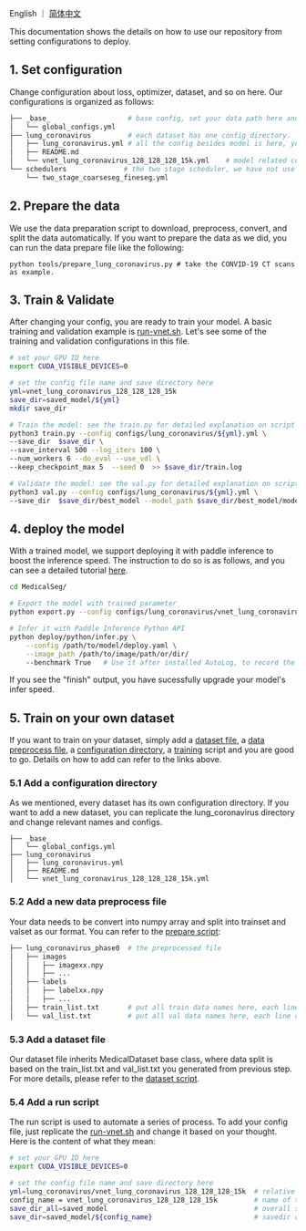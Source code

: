 English ｜ [简体中文](tutorial_cn.md)

This documentation shows the details on how to use our repository from setting configurations to deploy.

## 1. Set configuration
Change configuration about loss, optimizer, dataset, and so on here. Our configurations is organized as follows:
```bash
├── _base_                   # base config, set your data path here and make sure you have enough space under this path.
│   └── global_configs.yml
├── lung_coronavirus         # each dataset has one config directory.
│   ├── lung_coronavirus.yml # all the config besides model is here, you can change configs about loss, optimizer, dataset, and so on.
│   ├── README.md  
│   └── vnet_lung_coronavirus_128_128_128_15k.yml    # model related config is here
└── schedulers              # the two stage scheduler, we have not use this part yet
    └── two_stage_coarseseg_fineseg.yml
```


## 2. Prepare the data
We use the data preparation script to download, preprocess, convert, and split the data automatically. If you want to prepare the data as we did, you can run the data prepare file like the following:
```
python tools/prepare_lung_coronavirus.py # take the CONVID-19 CT scans as example.
```

## 3. Train & Validate

After changing your config, you are ready to train your model. A basic training and validation example is [run-vnet.sh](../run-vnet.sh). Let's see some of the training and validation configurations in this file.

```bash
# set your GPU ID here
export CUDA_VISIBLE_DEVICES=0

# set the config file name and save directory here
yml=vnet_lung_coronavirus_128_128_128_15k
save_dir=saved_model/${yml}
mkdir save_dir

# Train the model: see the train.py for detailed explanation on script args
python3 train.py --config configs/lung_coronavirus/${yml}.yml \
--save_dir  $save_dir \
--save_interval 500 --log_iters 100 \
--num_workers 6 --do_eval --use_vdl \
--keep_checkpoint_max 5  --seed 0  >> $save_dir/train.log

# Validate the model: see the val.py for detailed explanation on script args
python3 val.py --config configs/lung_coronavirus/${yml}.yml \
--save_dir  $save_dir/best_model --model_path $save_dir/best_model/model.pdparams

```


## 4. deploy the model

With a trained model, we support deploying it with paddle inference to boost the inference speed. The instruction to do so is as follows, and you can see a detailed tutorial [here](../deploy/python/README.md).

```bash
cd MedicalSeg/

# Export the model with trained parameter
python export.py --config configs/lung_coronavirus/vnet_lung_coronavirus_128_128_128_15k.yml --model_path /path/to/your/trained/model

# Infer it with Paddle Inference Python API
python deploy/python/infer.py \
    --config /path/to/model/deploy.yaml \
    --image_path /path/to/image/path/or/dir/
    --benchmark True   # Use it after installed AutoLog, to record the speed, see ../deploy/python/README.md for detail to install AutoLog.

```
If you see the "finish" output, you have sucessfully upgrade your model's infer speed.

## 5. Train on your own dataset
If you want to train on your dataset, simply add a [dataset file](../medicalseg/datasets/lung_coronavirus.py), a [data preprocess file](../tools/prepare_lung_coronavirus.py), a [configuration directory](../configs/lung_coronavirus), a [training](run-vnet.sh) script and you are good to go. Details on how to add can refer to the links above.

### 5.1 Add a configuration directory
As we mentioned, every dataset has its own configuration directory. If you want to add a new dataset, you can replicate the lung_coronavirus directory and change relevant names and configs.
```
├── _base_
│   └── global_configs.yml
├── lung_coronavirus
│   ├── lung_coronavirus.yml
│   ├── README.md
│   └── vnet_lung_coronavirus_128_128_128_15k.yml
```

### 5.2 Add a new data preprocess file
Your data needs to be convert into numpy array and split into trainset and valset as our format. You can refer to the [prepare script](../tools/prepare_lung_coronavirus.py):

```python
├── lung_coronavirus_phase0  # the preprocessed file
│   ├── images
│   │   ├── imagexx.npy
│   │   ├── ...
│   ├── labels
│   │   ├── labelxx.npy
│   │   ├── ...
│   ├── train_list.txt       # put all train data names here, each line contains:  /path/to/img_name_xxx.npy /path/to/label_names_xxx.npy
│   └── val_list.txt         # put all val data names here, each line contains:  img_name_xxx.npy label_names_xxx.npy
```

### 5.3 Add a dataset file
Our dataset file inherits MedicalDataset base class, where data split is based on the train_list.txt and val_list.txt you generated from previous step. For more details, please refer to the [dataset script](../medicalseg/datasets/lung_coronavirus.py).

### 5.4 Add a run script
The run script is used to automate a series of process. To add your config file, just replicate the [run-vnet.sh](run-vnet.sh) and change it based on your thought. Here is the content of what they mean:
```bash
# set your GPU ID here
export CUDA_VISIBLE_DEVICES=0

# set the config file name and save directory here
yml=lung_coronavirus/vnet_lung_coronavirus_128_128_128_15k  # relative path to your yml from config dir
config_name = vnet_lung_coronavirus_128_128_128_15k         # name of the config yml
save_dir_all=saved_model                                    # overall save dir
save_dir=saved_model/${config_name}                         # savedir of this exp
```


